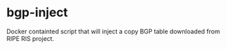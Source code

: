 # bgp-inject
Docker containted script that will inject a copy BGP table downloaded from RIPE RIS project.
